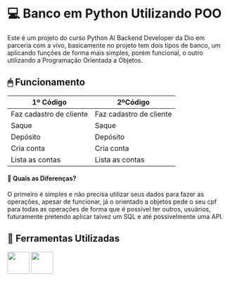 
# 💻 Banco em Python Utilizando POO 

Este é um projeto do curso Python AI Backend Developer da Dio em parceria com a vivo, 
basicamente no projeto tem dois tipos de banco, um aplicando funções de forma mais simples, porém funcional, o outro utilizando a Programação Orientada a Objetos.

## 🖱 Funcionamento

| 1º Código          |2ºCódigo            |
| ----------------- | ------------------- |
|Faz cadastro de cliente|Faz cadastro de cliente
|Saque|Saque
|Depósito|Depósito
|Cria conta|Cria conta
|Lista as contas|Lista as contas


#### 🤔 Quais as Diferenças?

O primeiro é simples e não precisa utilizar seus dados para fazer as operações, apesar de funcionar, já o orientado a objetos pede o seu cpf para todas as operações de forma que é possível ter outros, usuários, futuramente pretendo aplicar talvez um SQL e até possivelmente uma API.

## 🔧 Ferramentas Utilizadas

<div>
  <img width="50px" lang="50px" src="https://cdn.jsdelivr.net/gh/devicons/devicon@latest/icons/python/python-original-wordmark.svg" />
  <img width="50px" lang="50px" src="https://cdn.jsdelivr.net/gh/devicons/devicon@latest/icons/vscode/vscode-original-wordmark.svg" />
</div>

          

